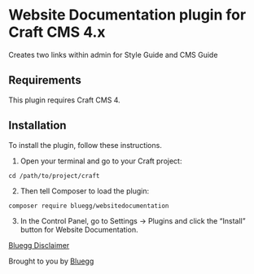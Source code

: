 # Website Documentation plugin for Craft CMS 4.x

Creates two links within admin for Style Guide and CMS Guide

## Requirements

This plugin requires Craft CMS 4.

## Installation

To install the plugin, follow these instructions.

1. Open your terminal and go to your Craft project:

```
cd /path/to/project/craft
```

2. Then tell Composer to load the plugin:

```
composer require bluegg/websitedocumentation
```

3. In the Control Panel, go to Settings → Plugins and click the “Install” button for Website Documentation.

[Bluegg Disclaimer](https://github.com/Bluegg/bluegg-open-source-disclaimer)

Brought to you by [Bluegg](https://bluegg.co.uk)
